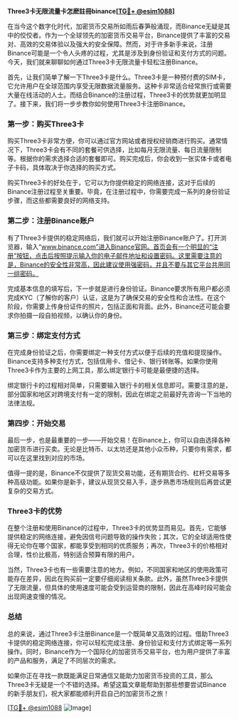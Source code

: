 **Three3卡无限流量卡怎麽註冊binance[[TG💪+ @esim1088](https://t.me/s/esim1088)]**

在当今这个数字化时代，加密货币交易所如雨后春笋般涌现，而Binance无疑是其中的佼佼者。作为一个全球领先的加密货币交易平台，Binance提供了丰富的交易对、高效的交易体验以及强大的安全保障。然而，对于许多新手来说，注册Binance可能是一个令人头疼的过程，尤其是涉及到身份验证和支付方式的问题。今天，我们就来聊聊如何通过Three3卡无限流量卡轻松注册Binance。

首先，让我们简单了解一下Three3卡是什么。Three3卡是一种预付费的SIM卡，它允许用户在全球范围内享受无限数据流量服务。这种卡非常适合经常旅行或需要大量在线活动的人士。而结合Binance的注册过程，Three3卡的优势就更加明显了。接下来，我们将一步步教你如何使用Three3卡注册Binance。

### **第一步：购买Three3卡**

购买Three3卡非常方便，你可以通过官方网站或者授权经销商进行购买。通常情况下，Three3卡会有不同的套餐可供选择，比如每月无限流量、每日流量限制等。根据你的需求选择合适的套餐即可。购买完成后，你会收到一张实体卡或者电子卡码，具体取决于你选择的购买方式。

购买Three3卡的好处在于，它可以为你提供稳定的网络连接，这对于后续的Binance注册过程至关重要。毕竟，在注册过程中，你需要完成一系列的身份验证步骤，而这些都需要良好的网络支持。

### **第二步：注册Binance账户**

有了Three3卡提供的稳定网络后，我们就可以开始注册Binance账户了。打开浏览器，输入“www.binance.com”进入Binance官网。首页会有一个明显的“注册”按钮，点击后按照提示输入你的电子邮件地址和设置密码。这里需要注意的是，Binance的安全性非常高，因此建议使用强密码，并且不要与其它平台共用同一组密码。

完成基本信息的填写后，下一步就是进行身份验证。Binance要求所有用户都必须完成KYC（了解你的客户）认证，这是为了确保交易的安全性和合法性。在这个阶段，你需要上传身份证件的照片，包括正面和背面。此外，Binance还可能会要求你拍摄一段自拍视频，以确认你的身份。

### **第三步：绑定支付方式**

在完成身份验证之后，你需要绑定一种支付方式以便于后续的充值和提现操作。Binance支持多种支付方式，包括信用卡、借记卡、银行转账等。如果你使用Three3卡作为主要的上网工具，那么绑定银行卡可能是最便捷的选择。

绑定银行卡的过程相对简单，只需要输入银行卡的相关信息即可。需要注意的是，部分国家和地区对跨境支付有一定的限制，因此在绑定之前最好先咨询一下当地的法律法规。

### **第四步：开始交易**

最后一步，也是最重要的一步——开始交易！在Binance上，你可以自由选择各种加密货币进行买卖。无论是比特币、以太坊还是其他小众币种，只要你有需求，都可以在这里找到对应的市场。

值得一提的是，Binance不仅提供了现货交易功能，还有期货合约、杠杆交易等多种高级功能。如果你是新手，建议从现货交易入手，逐步熟悉市场规则后再尝试更复杂的交易方式。

### **Three3卡的优势**

在整个注册和使用Binance的过程中，Three3卡的优势显而易见。首先，它能够提供稳定的网络连接，避免因信号问题导致的操作失败；其次，它的全球适用性使得无论你在哪个国家，都能享受到相同的优质服务；再次，Three3卡的价格相对合理，性价比极高，特别适合预算有限的用户。

当然，Three3卡也有一些需要注意的地方。例如，不同国家和地区的使用政策可能存在差异，因此在购买前一定要仔细阅读相关条款。此外，虽然Three3卡提供了无限流量，但具体的使用速度可能会受到运营商的限制，因此在高峰时段可能会出现网速变慢的情况。

### **总结**

总的来说，通过Three3卡注册Binance是一个既简单又高效的过程。借助Three3卡提供的稳定网络连接，你可以轻松完成注册、身份验证和支付方式绑定等一系列操作。同时，Binance作为一个国际化的加密货币交易平台，也为用户提供了丰富的产品和服务，满足了不同层次的需求。

如果你正在寻找一款既能满足日常通信又能助力加密货币投资的工具，那么Three3卡无疑是一个不错的选择。希望这篇文章能帮助到那些想要尝试Binance的新手朋友们，祝大家都能顺利开启自己的加密货币之旅！

[[TG💪+ @esim1088](https://t.me/s/esim1088) ![Image](https://i.postimg.cc/4NQfJmqS/Snipaste-2025-05-13-00-14-12.png)]
